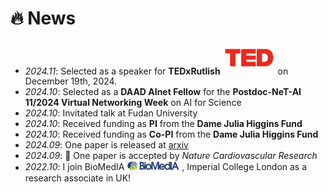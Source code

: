 # 🔥 News
- *2024.11*: Selected as a speaker for **TEDxRutlish** <img src='./images/logo/ted.png' style='width: 6em;'>  on December 19th, 2024.
- *2024.10*: Selected as a **DAAD AInet Fellow** for the **Postdoc-NeT-AI 11/2024 Virtual Networking Week** on AI for Science
- *2024.10*: Invitated talk at Fudan University
- *2024.10*: Received funding as **PI** from the **Dame Julia Higgins Fund** 
- *2024.10*: Received funding as **Co-PI** from the **Dame Julia Higgins Fund**
- *2024.09*: One paper is released at [arxiv](https://arxiv.org/abs/2409.13825)
- *2024.09*: 🎉 One paper is accepted by *Nature Cardiovascular Research*
- *2022.10*: I join BioMedIA <img src='./images/Biomedia_green_L1.png' style='width: 6em;'> , Imperial College London as a research associate in UK!
